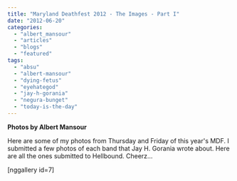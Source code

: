 ```yaml
---
title: "Maryland Deathfest 2012 - The Images - Part I"
date: "2012-06-20"
categories: 
  - "albert_mansour"
  - "articles"
  - "blogs"
  - "featured"
tags: 
  - "absu"
  - "albert-mansour"
  - "dying-fetus"
  - "eyehategod"
  - "jay-h-gorania"
  - "negura-bunget"
  - "today-is-the-day"
---
```


**Photos by Albert Mansour**

Here are some of my photos from Thursday and Friday of this year's MDF. I submitted a few photos of each band that Jay H. Gorania wrote about. Here are all the ones submitted to Hellbound. Cheerz...

\[nggallery id=7\]
